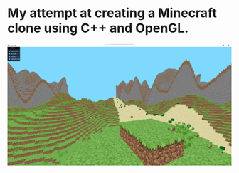 # My attempt at creating a Minecraft clone using C++ and OpenGL.
<p align="center">
    <img src="./nanocraft.png" alt="nanocraft" />
</p>